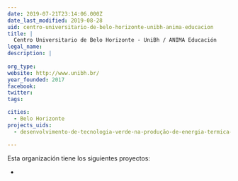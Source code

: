 ```yaml
---
date: 2019-07-21T23:14:06.000Z
date_last_modified: 2019-08-28
uid: centro-universitario-de-belo-horizonte-unibh-anima-educacion
title: |
  Centro Universitario de Belo Horizonte - UniBh / ANIMA Educación
legal_name: 
description: |
  
org_type: 
website: http://www.unibh.br/
year_founded: 2017
facebook: 
twitter: 
tags:

cities: 
  - Belo Horizonte
projects_uids:
  - desenvolvimento-de-tecnologia-verde-na-produção-de-energia-termica-com-impacto-global-significativo-na-matriz-energetica

---
```


Esta organización tiene los siguientes proyectos:

- [](/proyectos/desenvolvimento-de-tecnologia-verde-na-produção-de-energia-termica-com-impacto-global-significativo-na-matriz-energetica)
